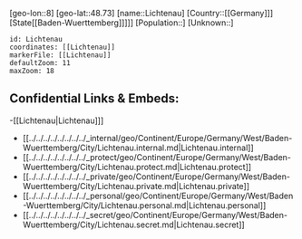 ﻿---
location: [48.73,8]
mapzoom: [7,12] 
mapmarker: city 
type: City
tags:
- geo/City


SpocWebEntityId: 31980
isDeleted: false
confidential: public

---
[geo-lon::8]
[geo-lat::48.73]
[name::Lichtenau]
[Country::[[Germany]]]
[State[[Baden-Wuerttemberg]]]]]
[Population::]
[Unknown::]


```leaflet
id: Lichtenau
coordinates: [[Lichtenau]]
markerFile: [[Lichtenau]]
defaultZoom: 11 
maxZoom: 18
```


## Confidential Links & Embeds: 
-[[Lichtenau|Lichtenau]]] 
- [[../../../../../../../../_internal/geo/Continent/Europe/Germany/West/Baden-Wuerttemberg/City/Lichtenau.internal.md|Lichtenau.internal]] 
- [[../../../../../../../../_protect/geo/Continent/Europe/Germany/West/Baden-Wuerttemberg/City/Lichtenau.protect.md|Lichtenau.protect]] 
- [[../../../../../../../../_private/geo/Continent/Europe/Germany/West/Baden-Wuerttemberg/City/Lichtenau.private.md|Lichtenau.private]] 
- [[../../../../../../../../_personal/geo/Continent/Europe/Germany/West/Baden-Wuerttemberg/City/Lichtenau.personal.md|Lichtenau.personal]] 
- [[../../../../../../../../_secret/geo/Continent/Europe/Germany/West/Baden-Wuerttemberg/City/Lichtenau.secret.md|Lichtenau.secret]] 
